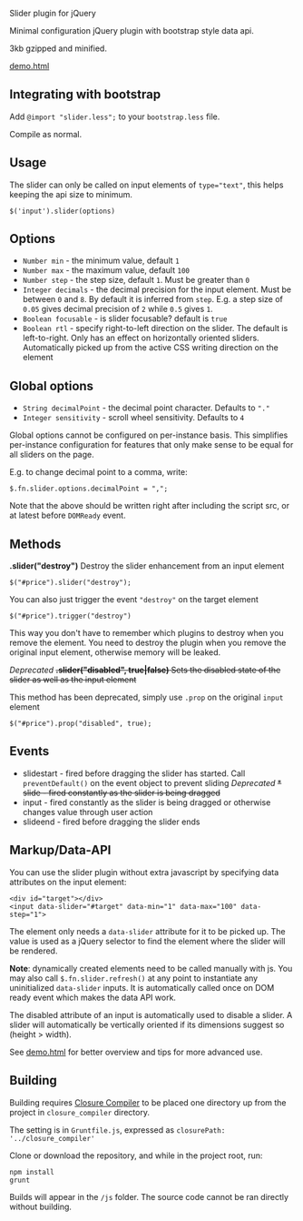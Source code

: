 Slider plugin for jQuery


Minimal configuration jQuery plugin with bootstrap style data api.

3kb gzipped and minified.

[demo.html](http://petkaantonov.github.io/jQuery-slider/demo.html)

Integrating with bootstrap
--------------------------

Add `@import "slider.less";` to your `bootstrap.less` file. 

Compile as normal.

Usage
-----

The slider can only be called on input elements of `type="text"`, this helps keeping
the api size to minimum. 

    $('input').slider(options)
    
Options
-------

* `Number min` -  the minimum value, default `1`
* `Number max` - the maximum value, default `100`
* `Number step` - the step size, default `1`. Must be greater than `0`
* `Integer decimals` - the decimal precision for the input element. Must be between `0` and `8`. By default it is inferred from `step`. E.g. a step size of `0.05` gives decimal precision of `2` while `0.5` gives `1`.
* `Boolean focusable` - is slider focusable? default is `true`
* `Boolean rtl` - specify right-to-left direction on the slider. The default is left-to-right. Only has an effect on horizontally oriented sliders. Automatically picked up from the active CSS writing direction on the element

Global options
--------

* `String decimalPoint` - the decimal point character. Defaults to `"."`
* `Integer sensitivity` - scroll wheel sensitivity. Defaults to `4`

Global options cannot be configured on per-instance basis. This simplifies
per-instance configuration for features that only make sense to be equal
for all sliders on the page.

E.g. to change decimal point to a comma, write:

    $.fn.slider.options.decimalPoint = ",";
    
Note that the above should be written right after including the script src, 
or at latest before `DOMReady` event.

Methods
-------

__.slider("destroy")__
Destroy the slider enhancement from an input element

    $("#price").slider("destroy");
    
You can also just trigger the event `"destroy"` on the target element

    $("#price").trigger("destroy")
    
This way you don't have to remember which plugins to destroy when you remove the element. You need
to destroy the plugin when you remove the original input element, otherwise memory will be leaked.
    
*Deprecated*  <del>__.slider("disabled", true|false)__
Sets the disabled state of the slider as well as the input element</del>

This method has been deprecated, simply use `.prop` on the original `input` element

    $("#price").prop("disabled", true);
    
Events
------

* slidestart - fired before dragging the slider has started. Call `preventDefault()` on the event object to prevent sliding
*Deprecated*  <del>* slide - fired constantly as the slider is being dragged</del>
* input - fired constantly as the slider is being dragged or otherwise changes value through user action
* slideend - fired before dragging the slider ends

Markup/Data-API
--------

You can use the slider plugin without extra javascript by specifying data attributes on the input element:

    <div id="target"></div>
    <input data-slider="#target" data-min="1" data-max="100" data-step="1">
    
The element only needs a `data-slider` attribute for it to be picked up. The value is used as a jQuery selector to find the element where the slider will be rendered.

**Note**: dynamically created elements need to be called manually with js. You may also call `$.fn.slider.refresh()` at any point to instantiate any
uninitialized `data-slider` inputs. It is automatically called once on DOM ready event which makes the data API work.

The disabled attribute of an input is automatically used to disable a slider. A slider will automatically
be vertically oriented if its dimensions suggest so (height > width).



See [demo.html](http://petkaantonov.github.io/jQuery-slider/demo.html) for better overview and tips for more advanced use.

Building
----------

Building requires [Closure Compiler](http://dl.google.com/closure-compiler/compiler-latest.zip) to be placed
one directory up from the project in `closure_compiler` directory.

The setting is in `Gruntfile.js`, expressed as `closurePath: '../closure_compiler'`

Clone or download the repository, and while in the project root, run:

    npm install
    grunt
    
Builds will appear in the `/js` folder. The source code cannot be ran directly without building.